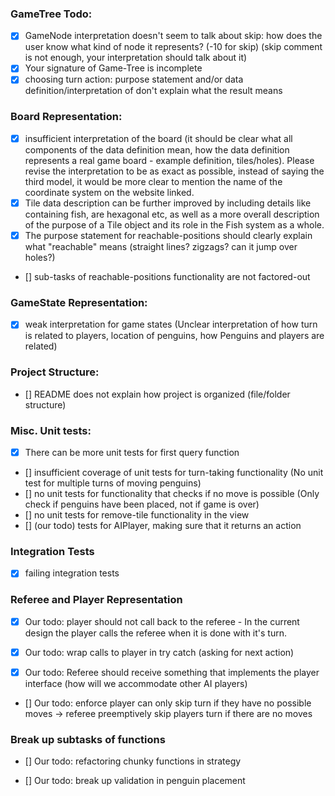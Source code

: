 ### GameTree Todo:

-   [x] GameNode interpretation doesn't seem to talk about skip: how does the user know what kind of node it represents? (-10 for skip) (skip comment is not enough, your interpretation should talk about it)
-   [x] Your signature of Game-Tree is incomplete
-   [x] choosing turn action: purpose statement and/or data definition/interpretation of <Action> don't explain what the result means

### Board Representation:

-   [x] insufficient interpretation of the board (it should be clear what all components of the data definition mean, how the data definition represents a real game board - example definition, tiles/holes). Please revise the interpretation to be as exact as possible, instead of saying the third model, it would be more clear to mention the name of the coordinate system on the website linked.
-   [x] Tile data description can be further improved by including details like containing fish, are hexagonal etc, as well as a more overall description of the purpose of a Tile object and its role in the Fish system as a whole.
-   [x] The purpose statement for reachable-positions should clearly explain what "reachable" means (straight lines? zigzags? can it jump over holes?)
-   [] sub-tasks of reachable-positions functionality are not factored-out

### GameState Representation:

-   [x] weak interpretation for game states (Unclear interpretation of how turn is related to players, location of penguins, how Penguins and players are related)

### Project Structure:

-   [] README does not explain how project is organized (file/folder structure)

### Misc. Unit tests:

-   [x] There can be more unit tests for first query function
-   [] insufficient coverage of unit tests for turn-taking functionality (No unit test for multiple turns of moving penguins)
-   [] no unit tests for functionality that checks if no move is possible (Only check if penguins have been placed, not if game is over)
-   [] no unit tests for remove-tile functionality in the view
-   [] (our todo) tests for AIPlayer, making sure that it returns an action

### Integration Tests

-   [x] failing integration tests

### Referee and Player Representation

-   [x] Our todo: player should not call back to the referee - In the current design the player calls the referee when it is done with it's turn.

-   [x] Our todo: wrap calls to player in try catch (asking for next action)

-   [x] Our todo: Referee should receive something that implements the player interface (how will we accommodate other AI players)

-   [] Our todo: enforce player can only skip turn if they have no possible moves -> referee preemptively skip players turn if there are no moves

### Break up subtasks of functions

-   [] Our todo: refactoring chunky functions in strategy

-   [] Our todo: break up validation in penguin placement
